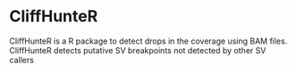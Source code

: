 # CliffHunteR
CliffHunteR is a R package to detect drops in the coverage using BAM files. CliffHunteR detects putative SV breakpoints not detected by other SV callers
